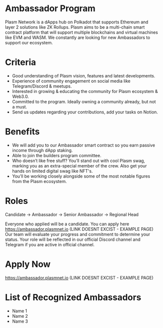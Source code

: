 # Ambassador Program
Plasm Network is a dApps hub on Polkadot that supports Ethereum and layer 2 solutions like ZK Rollups. Plasm aims to be a multi-chain smart contract platform that will support multiple blockchains and virtual machines like EVM and WASM. We constantly are looking for new Ambassadors to support our ecosystem.

# Criteria
* Good understanding of Plasm vision, features and latest developments.
* Experience of community engagement on social media like Telegram/Discord & meetups.
* Interested in growing & educating the community for Plasm ecosystem & Web3.0.
* Committed to the program. Ideally owning a community already, but not a must.
* Send us updates regarding your contributions, add your tasks on Notion.

# Benefits
* We will add you to our Ambassador smart contract so you earn passive income through dApp staking.
* Able to join the builders program committee. 
* Who doesn’t like free stuff? You’ll stand out with cool Plasm swag, marking you as an extra-special member of the crew. Also get your hands on limited digital swag like NFT's.
* You’ll be working closely alongside some of the most notable figures from the Plasm ecosystem.

# Roles
Candidate -> Ambassador -> Senior Ambassador -> Regional Head

Everyone who applied will be a candidate. You can apply here https://ambassador.plasmnet.io (LINK DOESNT EXCIST - EXAMPLE PAGE)
Our team will evaluate your progress and commitment to determine your status.
Your role will be reflected in our official Discord channel and Telegram if you are active in official channel.

# Apply Now
https://ambassador.plasmnet.io (LINK DOESNT EXCIST - EXAMPLE PAGE)

# List of Recognized Ambassadors
* Name 1
* Name 2
* Name 3
